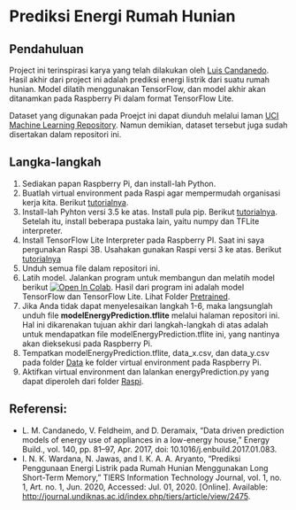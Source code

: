 # Prediksi Energi Rumah Hunian
## Pendahuluan
Project ini terinspirasi karya yang telah dilakukan oleh [Luis Candanedo](https://github.com/LuisM78/Appliances-energy-prediction-data). 
Hasil akhir dari project ini adalah prediksi energi listrik dari suatu rumah hunian. Model dilatih menggunakan TensorFlow, dan model akhir akan ditanamkan pada Raspberry Pi dalam format TensorFlow Lite.

Dataset yang digunakan pada Proejct ini dapat diunduh melalui laman [UCI Machine Learning Repository](https://archive.ics.uci.edu/ml/datasets/Appliances+energy+prediction). Namun demikian, dataset tersebut juga sudah disertakan dalam repositori ini.

## Langka-langkah
1. Sediakan papan Raspberry Pi, dan install-lah Python.
2. Buatlah virtual environment pada Raspi agar mempermudah organisasi kerja kita. Berikut [tutorialnya](http://raspberrypi-aa.github.io/session4/venv.html). 
3. Install-lah Pyhton versi 3.5 ke atas. Install pula pip. Berikut [tutorialnya](https://packaging.python.org/guides/installing-using-pip-and-virtual-environments/). Setelah itu, install beberapa pustaka lain, yaitu numpy dan TFLite interpreter.
4. Install TensorFlow Lite Interpreter pada Raspberry PI. Saat ini saya pergunakan Raspi 3B. Usahakan gunakan Raspi versi 3 ke atas. Berikut [tutorialnya](https://www.tensorflow.org/lite/guide/python)
5. Unduh semua file dalam repositori ini.
6. Latih model. Jalankan program untuk membangun dan melatih model berikut [![Open In Colab](https://colab.research.google.com/assets/colab-badge.svg)](https://colab.research.google.com/github/kusuma86/Webinar/blob/master/EnergyPrediction/Train/Webinar_PrediksiEnergi.ipynb). Hasil dari program ini adalah model TensorFlow dan TensorFlow Lite. Lihat Folder [Pretrained](https://github.com/kusuma86/Webinar/tree/master/EnergyPrediction/Pretrained).
7. Jika Anda tidak dapat menyelesaikan langkah 1-6, maka langsunglah unduh file **modelEnergyPrediction.tflite** melalui halaman repositori ini. Hal ini dikarenakan tujuan akhir dari langkah-langkah di atas adalah untuk mendapatkan file modelEnergyPrediction.tflite ini, yang nantinya akan dieksekusi pada Raspberry Pi.
8. Tempatkan modelEnergyPrediction.tflite, data_x.csv, dan data_y.csv pada folder [Data](https://github.com/kusuma86/Webinar/tree/master/EnergyPrediction/Data) ke folder virtual environment pada Raspberry Pi.
9. Aktifkan virtual environment dan lalankan energyPrediction.py yang dapat diperoleh dari folder [Raspi](https://github.com/kusuma86/Webinar/tree/master/EnergyPrediction/Raspi).

## Referensi:
* L. M. Candanedo, V. Feldheim, and D. Deramaix, “Data driven prediction models of energy use of appliances in a low-energy house,” Energy Build., vol. 140, pp. 81–97, Apr. 2017, doi: 10.1016/j.enbuild.2017.01.083.
* I. N. K. Wardana, N. Jawas, and I. K. A. A. Aryanto, “Prediksi Penggunaan Energi Listrik pada Rumah Hunian Menggunakan Long Short-Term Memory,” TIERS Information Technology Journal, vol. 1, no. 1, Art. no. 1, Jun. 2020, Accessed: Jul. 01, 2020. [Online]. Available: http://journal.undiknas.ac.id/index.php/tiers/article/view/2475.

